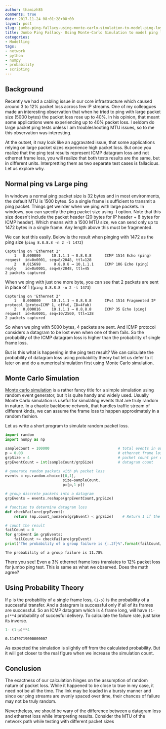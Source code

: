 ```yaml
---
author: thamizh85
comments: true
date: 2017-11-24 08:01:28+08:00
layout: post
slug: jumbo-ping-fallacy-using-monte-carlo-simulation-to-model-ping-loss-behavior
title: Jumbo Ping Fallacy- Using Monte-Carlo Simulation to model ping loss behavior
categories:
- Modelling
tags:
- network
- python
- numpy
- probability
- scripting
---
```

## Background
Recently we had a cabling issue in our core infrastructure which caused around 3 to 12% packet loss across few IP streams. One of my colleagues made an interesting observation that when he tried to ping with large packet size (5000 bytes) the packet loss rose up to 40%. In his opinion, that meant some applications were experiencing up to 40% packet loss. I seldom do large packet ping tests unless I am troubleshooting MTU issues, so to me this observation was interesting. 

At the outset, it may look like an aggravated issue, that some applications relying on large packet sizes experience high packet loss. But once you realize that the ping test results represent ICMP datagram loss and not ethernet frame loss, you will realize that both tests results are the same, but in different units. Interpretting them as two separate test cases is fallacious. Let us explore why.

## Normal ping vs Large ping
In windows a normal ping packet size is 32 bytes and in most environments, the default MTU is 1500 bytes. So a single frame is sufficient to transmit a ping packet. Things get weirder when we ping with large packets. In windows, you can specify the ping packet size using -l option. Note that this size doesn't include the packet header (20 bytes for IP header + 8 bytes for ICMP header). Which means with a 1500 MTU size, we can send only up to 1472 bytes in a single frame. Any length above this must be fragmented.

We can test this easily. Below is the result when pinging with 1472 as the ping size (`ping 8.8.8.8 -n 2 -l 1472`)
```
Capturing on 'Ethernet 2'
    1   0.000000     10.1.1.1 → 8.8.8.8      ICMP 1514 Echo (ping) request  id=0x0001, seq=8/2048, ttl=128
    2   0.015698      8.8.8.8 → 10.1.1.1     ICMP 106 Echo (ping) reply    id=0x0001, seq=8/2048, ttl=45
2 packets captured
```

When we ping with just one more byte, you can see that 2 packets are sent in place of 1 ((`ping 8.8.8.8 -n 2 -l 1473`)

```
Capturing on 'Ethernet 2'
    1   0.000000     10.1.1.1 → 8.8.8.8      IPv4 1514 Fragmented IP protocol (proto=ICMP 1, off=0, ID=4fab)
    2   0.000016     10.1.1.1 → 8.8.8.8      ICMP 35 Echo (ping) request  id=0x0001, seq=10/2560, ttl=128
2 packets captured
```

So when we ping with 5000 bytes, 4 packets are sent. And ICMP protocol considers a datagram to be lost even when one of them fails. So the probability of the ICMP datagram loss is higher than the probability of single frame loss.


But is this what is happening in the ping test result? We can calculate the probability of datagram loss using probability theory but let us defer to it later on and do a numerical simulation first using Monte Carlo simulation.

## Monte Carlo Simulation
[Monte carlo simulation](https://www.wikiwand.com/en/Monte_Carlo_method) is a rather fancy title for a simple simulation using random event generator, but it is quite handy and widely used. Usually Monte Carlo simulation is useful for simulating events that are truly random in nature. In a chaotic backbone network, that handles traffic stream of different kinds, we can assume the frame loss to happen approximately in a random fashion. 

Let us write a short program to simulate random packet loss.  


```python
import random
import numpy as np

sampleCount = 100000                               # total events in our simulation
p = 0.03                                           # ethernet frame loss probability
grpSize = 4                                        # packet count per datagram, 5000 bytes = 4 packets
grpEventCount = int(sampleCount/grpSize)           # datagram count

# generate random packets with p% packet loss
events = np.random.choice([0,1],
                          size=sampleCount,
                          p=[p,1-p])

# group discrete packets into a datagram
grpEvents = events.reshape(grpEventCount,grpSize) 

# function to determine datagram loss
def checkFailure(grpEvent):
    return (np.count_nonzero(grpEvent) < grpSize)    # Return 1 if the success count is less than 3

# count the result
failCount = 0
for grpEvent in grpEvents:
    failCount += checkFailure(grpEvent)
print("The probability of a group failure is {:.2f}%".format(failCount/len(grpEvents)*100))
```

    The probability of a group failure is 11.78%
    

There you see! Even a 3% ethernet frame loss translates to 12% packet loss for jumbo ping test. This is same as what we observed. Does the math agree? 

## Using Probability Theory
If `p` is the probability of a single frame loss, `(1-p)` is the probability of a successful transfer. And a datagram is successful only if all of its frames are successful. So an ICMP datagram which is 4 frame long, will have `(1-p)**4` probability of succesful delivery. To calculate the failure rate, just take its inverse.  

```python
1- (1-p)**4
```
    0.11470719000000007

As expected the simulation is slightly off from the calculated probability. But it will get closer to the real figure when we increase the simulation count.

## Conclusion
The exactness of our calculation hinges on the assumption of random nature of packet loss. While it happened to be close to true in my case, it need not be all the time. The link may be loaded in a bursty manner and since our ping streams are evenly spaced over time, their chances of failure may not be truly random. 


Nevertheless, we should be wary of the difference between a datagram loss and ethernet loss while interpreting results. Consider the MTU of the network path while testing with different packet sizes